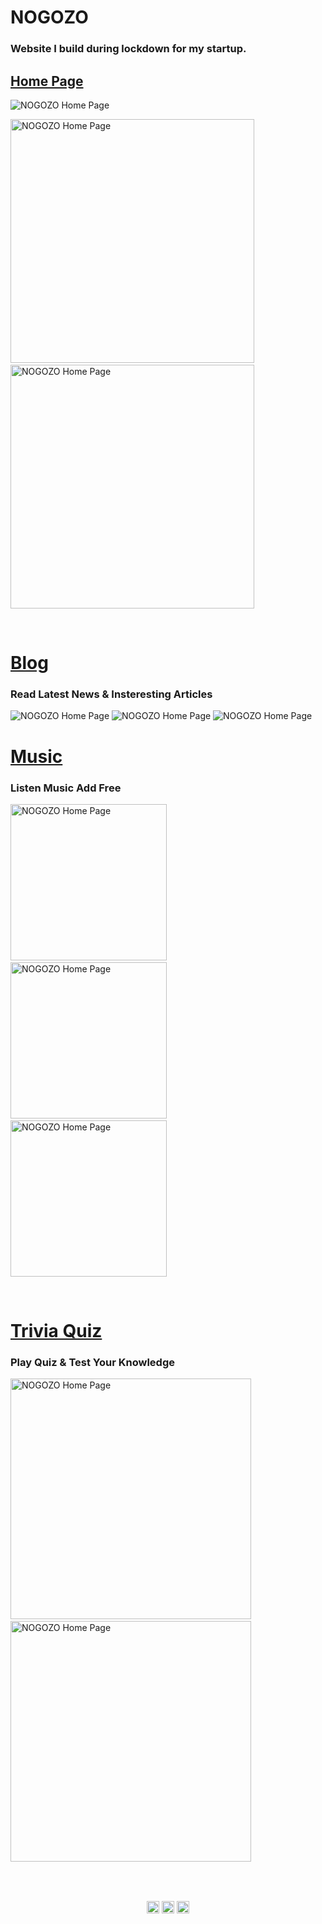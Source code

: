 <h1>NOGOZO</h1>
<h3 align="left">Website I build during lockdown for my startup.</h3>

<h2><a href='https://nogozo.com/'>Home Page</a></h2>

<img alt="NOGOZO Home Page" src="https://raw.githubusercontent.com/anuj6299/nogozo/master/screenshots/Screenshot%20(100).png?token=AKKLTXHLHTVUG2KSJU3U4ES77ZRZ4"/>
<p float="left">
<img alt="NOGOZO Home Page" src="https://raw.githubusercontent.com/anuj6299/nogozo/master/screenshots/Screenshot%20(101).png?token=AKKLTXE6FGF7RK4BQOBTNVK77ZSEQ" width="390px"/> &nbsp;&nbsp;
<img alt="NOGOZO Home Page" src="https://raw.githubusercontent.com/anuj6299/nogozo/master/screenshots/Screenshot%20(102).png?token=AKKLTXBWINF3JU23HTSSXY277ZSGE" width="390px"/> </p>
<br/>

<h1><a href='https://nogozo.com/blog/'>Blog</a></h1>
<h3>Read Latest News & Insteresting Articles</h3>
<img alt="NOGOZO Home Page" src="https://raw.githubusercontent.com/anuj6299/nogozo/master/screenshots/Screenshot%20(103).png?token=AKKLTXH63Y4MRBKGW3KIYYC77ZSZ6"/>
<img alt="NOGOZO Home Page" src="https://raw.githubusercontent.com/anuj6299/nogozo/master/screenshots/Screenshot%20(104).png?token=AKKLTXA4FASXFFH6LCIJ4XC77ZS7O"/>
<img alt="NOGOZO Home Page" src="https://raw.githubusercontent.com/anuj6299/nogozo/master/screenshots/Screenshot%20(105).png?token=AKKLTXFBQKPPGRTBZJC2GGK77ZTA4"/>
<br/>

<h1><a href='https://nogozo.com/music/'>Music</a></h1>
<h3>Listen Music Add Free</h3>
<p float="left">
<img alt="NOGOZO Home Page" src="https://raw.githubusercontent.com/anuj6299/nogozo/master/screenshots/Screenshot%20(99).png?token=AKKLTXC6SVNZI3BOMSN7J5277ZTMQ" width="250px"/> &nbsp;&nbsp;
<img alt="NOGOZO Home Page" src="https://raw.githubusercontent.com/anuj6299/nogozo/master/screenshots/Screenshot%20(97).png?token=AKKLTXGRGOJR5SABW3M4JL277ZTL2" width="250px"/> &nbsp;&nbsp;
<img alt="NOGOZO Home Page" src="https://raw.githubusercontent.com/anuj6299/nogozo/master/screenshots/Screenshot%20(98).png?token=AKKLTXFBBTO2HBEK5ITU7JC77ZTPS" width="250px"/></p>
<br/>

<h1><a href='https://nogozo.com/quiz/'>Trivia Quiz</a></h1>
<h3>Play Quiz & Test Your Knowledge</h3>
<p float="left">
<img alt="NOGOZO Home Page" src="https://raw.githubusercontent.com/anuj6299/nogozo/master/screenshots/Screenshot%20(106).png?token=AKKLTXDFDPAF5ISJGZ5X33277ZTCG" width="385px"/> &nbsp;&nbsp;
<img alt="NOGOZO Home Page" src="https://raw.githubusercontent.com/anuj6299/nogozo/master/screenshots/Screenshot%20(107).png?token=AKKLTXAPWBSULTT465LIYF277ZTIG" width="385px"/></p>

<br/><br/>
<p align="center">
<a href="https://www.linkedin.com/in/anuj6299/" target="blank"><img align="center" src="https://cdn.jsdelivr.net/npm/simple-icons@3.0.1/icons/linkedin.svg" alt="" height="20" width="20" /></a>
<a href="https://www.facebook.com/anuj6299" target="blank"><img align="center" src="https://cdn.jsdelivr.net/npm/simple-icons@3.0.1/icons/facebook.svg" alt="" height="20" width="20" /></a>
<a href="https://www.instagram.com/_anujs/" target="blank"><img align="center" src="https://cdn.jsdelivr.net/npm/simple-icons@3.0.1/icons/instagram.svg" alt="" height="20" width="20" /></a>
</p>
